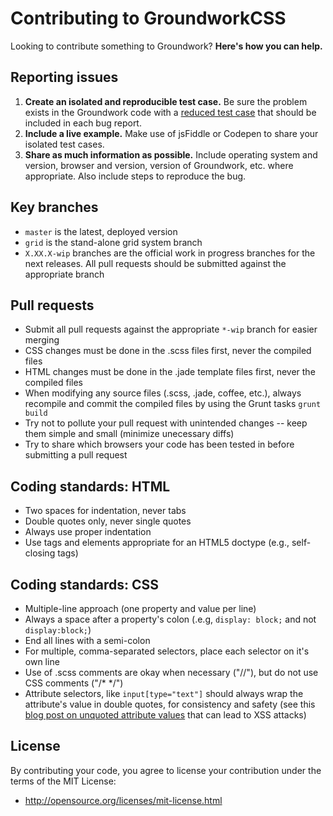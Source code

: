 # Contributing to GroundworkCSS

Looking to contribute something to Groundwork? **Here's how you can help.**



## Reporting issues

1. **Create an isolated and reproducible test case.** Be sure the problem exists in the Groundwork code with a [reduced test case](http://css-tricks.com/reduced-test-cases/) that should be included in each bug report.
2. **Include a live example.** Make use of jsFiddle or Codepen to share your isolated test cases.
3. **Share as much information as possible.** Include operating system and version, browser and version, version of Groundwork, etc. where appropriate. Also include steps to reproduce the bug.



## Key branches

- `master` is the latest, deployed version
- `grid` is the stand-alone grid system branch
- `X.XX.X-wip` branches are the official work in progress branches for the next releases. All pull requests should be submitted against the appropriate branch



## Pull requests

- Submit all pull requests against the appropriate `*-wip` branch for easier merging
- CSS changes must be done in the .scss files first, never the compiled files
- HTML changes must be done in the .jade template files first, never the compiled files
- When modifying any source files (.scss, .jade, coffee, etc.), always recompile and commit the compiled files by using the Grunt tasks `grunt build`
- Try not to pollute your pull request with unintended changes -- keep them simple and small (minimize unecessary diffs)
- Try to share which browsers your code has been tested in before submitting a pull request



## Coding standards: HTML

- Two spaces for indentation, never tabs
- Double quotes only, never single quotes
- Always use proper indentation
- Use tags and elements appropriate for an HTML5 doctype (e.g., self-closing tags)



## Coding standards: CSS

- Multiple-line approach (one property and value per line)
- Always a space after a property's colon (.e.g, `display: block;` and not `display:block;`)
- End all lines with a semi-colon
- For multiple, comma-separated selectors, place each selector on it's own line
- Use of .scss comments are okay when necessary ("//"), but do not use CSS comments ("/* */")
- Attribute selectors, like `input[type="text"]` should always wrap the attribute's value in double quotes, for consistency and safety (see this [blog post on unquoted attribute values](http://mathiasbynens.be/notes/unquoted-attribute-values) that can lead to XSS attacks)



## License

By contributing your code, you agree to license your contribution under the terms of the MIT License:
- http://opensource.org/licenses/mit-license.html
